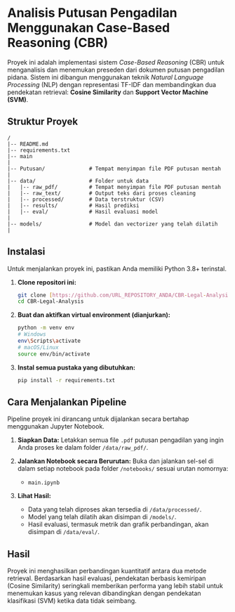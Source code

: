 # Analisis Putusan Pengadilan Menggunakan Case-Based Reasoning (CBR)

Proyek ini adalah implementasi sistem *Case-Based Reasoning* (CBR) untuk menganalisis dan menemukan preseden dari dokumen putusan pengadilan pidana. Sistem ini dibangun menggunakan teknik *Natural Language Processing* (NLP) dengan representasi TF-IDF dan membandingkan dua pendekatan retrieval: **Cosine Similarity** dan **Support Vector Machine (SVM)**.

## Struktur Proyek

```
/
|-- README.md
|-- requirements.txt
|-- main
|
|-- Putusan/              # Tempat menyimpan file PDF putusan mentah
|
|-- data/                 # Folder untuk data
|   |-- raw_pdf/          # Tempat menyimpan file PDF putusan mentah
|   |-- raw_text/         # Output teks dari proses cleaning
|   |-- processed/        # Data terstruktur (CSV)
|   |-- results/          # Hasil prediksi
|   |-- eval/             # Hasil evaluasi model
|
|-- models/               # Model dan vectorizer yang telah dilatih
|
```

## Instalasi

Untuk menjalankan proyek ini, pastikan Anda memiliki Python 3.8+ terinstal.

1.  **Clone repositori ini:**
    ```bash
    git clone [https://github.com/URL_REPOSITORY_ANDA/CBR-Legal-Analysis.git](https://github.com/URL_REPOSITORY_ANDA/CBR-Legal-Analysis.git)
    cd CBR-Legal-Analysis
    ```

2.  **Buat dan aktifkan virtual environment (dianjurkan):**
    ```bash
    python -m venv env
    # Windows
    env\Scripts\activate
    # macOS/Linux
    source env/bin/activate
    ```

3.  **Instal semua pustaka yang dibutuhkan:**
    ```bash
    pip install -r requirements.txt
    ```

## Cara Menjalankan Pipeline

Pipeline proyek ini dirancang untuk dijalankan secara bertahap menggunakan Jupyter Notebook.

1.  **Siapkan Data:**
    Letakkan semua file `.pdf` putusan pengadilan yang ingin Anda proses ke dalam folder `/data/raw_pdf/`.

2.  **Jalankan Notebook secara Berurutan:**
    Buka dan jalankan sel-sel di dalam setiap notebook pada folder `/notebooks/` sesuai urutan nomornya:
    -   `main.ipynb`

3.  **Lihat Hasil:**
    -   Data yang telah diproses akan tersedia di `/data/processed/`.
    -   Model yang telah dilatih akan disimpan di `/models/`.
    -   Hasil evaluasi, termasuk metrik dan grafik perbandingan, akan disimpan di `/data/eval/`.

## Hasil
Proyek ini menghasilkan perbandingan kuantitatif antara dua metode retrieval. Berdasarkan hasil evaluasi, pendekatan berbasis kemiripan (Cosine Similarity) seringkali memberikan performa yang lebih stabil untuk menemukan kasus yang relevan dibandingkan dengan pendekatan klasifikasi (SVM) ketika data tidak seimbang.
